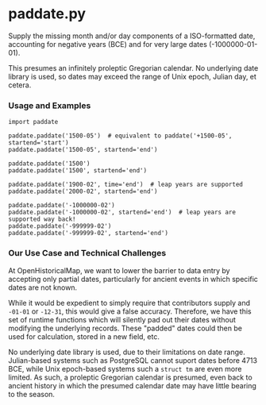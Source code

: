 # paddate.py

Supply the missing month and/or day components of a ISO-formatted date, accounting for negative years (BCE) and for very large dates (-1000000-01-01).

This presumes an infinitely proleptic Gregorian calendar. No underlying date library is used, so dates may exceed the range of Unix epoch, Julian day, et cetera.


### Usage and Examples

```
import paddate

paddate.paddate('1500-05')  # equivalent to paddate('+1500-05', startend='start')
paddate.paddate('1500-05', startend='end')

paddate.paddate('1500')
paddate.paddate('1500', startend='end')

paddate.paddate('1900-02', time='end')  # leap years are supported
paddate.paddate('2000-02', startend='end')

paddate.paddate('-1000000-02')
paddate.paddate('-1000000-02', startend='end')  # leap years are supported way back!
paddate.paddate('-999999-02')
paddate.paddate('-999999-02', startend='end')
```


### Our Use Case and Technical Challenges

At OpenHistoricalMap, we want to lower the barrier to data entry by accepting only partial dates, particularly for ancient events in which specific dates are not known.

While it would be expedient to simply require that contributors supply and `-01-01` or `-12-31`, this would give a false accuracy. Therefore, we have this set of runtime functions which will silently pad out their dates without modifying the underlying records. These "padded" dates could then be used for calculation, stored in a new field, etc.

No underlying date library is used, due to their limitations on date range. Julian-based systems such as PostgreSQL cannot suport dates before 4713 BCE, while Unix epoch-based systems such a `struct tm` are even more limited. As such, a proleptic Gregorian calendar is presumed, even back to ancient history in which the presumed calendar date may have little bearing to the season.
